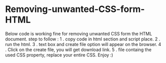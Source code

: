 # Removing-unwanted-CSS-form-HTML
Below code is working fine for removing unwanted CSS form the HTML document.
step to follow : 
  1 . copy code in html section and script place.
  2 . run the html.
  3 . text box and create file option will appear on the browser.
  4 . Click on the create file, you will get download link.
  5 . file containg the used CSS property, replace your entire CSS. Enjoy :) 
